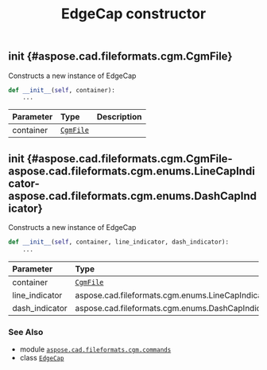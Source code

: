 ﻿---
title: EdgeCap constructor
second_title: Aspose.CAD for Python via .NET API References
description: 
type: docs
weight: 10
url: /python-net/aspose.cad.fileformats.cgm.commands/edgecap/__init__/
is_root: false
---

## __init__ {#aspose.cad.fileformats.cgm.CgmFile}

Constructs a new instance of EdgeCap



```python
def __init__(self, container):
    ...
```


| Parameter | Type | Description |
| :- | :- | :- |
| container | [`CgmFile`](/cad/python-net/aspose.cad.fileformats.cgm/cgmfile) |  |


## __init__ {#aspose.cad.fileformats.cgm.CgmFile-aspose.cad.fileformats.cgm.enums.LineCapIndicator-aspose.cad.fileformats.cgm.enums.DashCapIndicator}

Constructs a new instance of EdgeCap



```python
def __init__(self, container, line_indicator, dash_indicator):
    ...
```


| Parameter | Type | Description |
| :- | :- | :- |
| container | [`CgmFile`](/cad/python-net/aspose.cad.fileformats.cgm/cgmfile) |  |
| line_indicator | aspose.cad.fileformats.cgm.enums.LineCapIndicator |  |
| dash_indicator | aspose.cad.fileformats.cgm.enums.DashCapIndicator |  |



### See Also
* module [`aspose.cad.fileformats.cgm.commands`](../../)
* class [`EdgeCap`](/cad/python-net/aspose.cad.fileformats.cgm.commands/edgecap)
